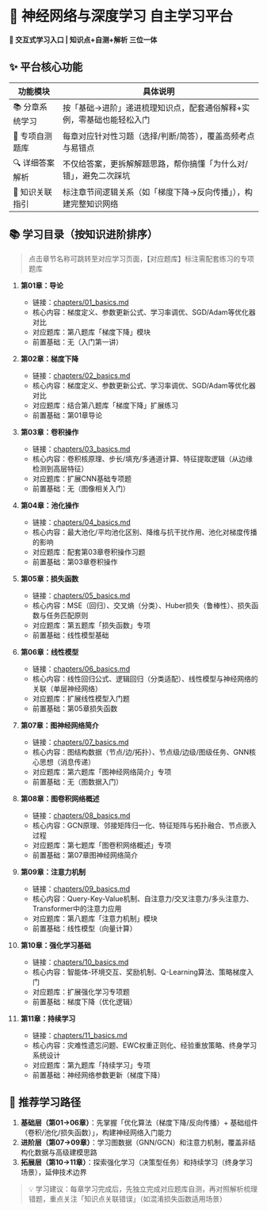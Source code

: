 # 🧠 神经网络与深度学习 自主学习平台  
**🌟 交互式学习入口 | 知识点+自测+解析 三位一体**  


## ✨ 平台核心功能  
| 功能模块       | 具体说明                                                                 |
|----------------|--------------------------------------------------------------------------|
| 📚 分章系统学习 | 按「基础→进阶」递进梳理知识点，配套通俗解释+实例，零基础也能轻松入门       |
| 📝 专项自测题库 | 每章对应针对性习题（选择/判断/简答），覆盖高频考点与易错点                 |
| 🔍 详细答案解析 | 不仅给答案，更拆解解题思路，帮你搞懂「为什么对/错」，避免二次踩坑         |
| 📌 知识关联指引 | 标注章节间逻辑关系（如「梯度下降→反向传播」），构建完整知识网络           |


## 📚 学习目录（按知识进阶排序）  
> 点击章节名称可跳转至对应学习页面，【对应题库】标注需配套练习的专项题库  

1. **第01章：导论**  
   - 链接：[chapters/01_basics.md](chapters/01_basics.md)  
   - 核心内容：梯度定义、参数更新公式、学习率调优、SGD/Adam等优化器对比  
   - 对应题库：第八题库「梯度下降」模块  
   - 前置基础：无（入门第一讲）  

2. **第02章：梯度下降**  
   - 链接：[chapters/02_basics.md](chapters/02_basics.md)  
   - 核心内容：梯度定义、参数更新公式、学习率调优、SGD/Adam等优化器对比  
   - 对应题库：结合第八题库「梯度下降」扩展练习  
   - 前置基础：第01章导论 

3. **第03章：卷积操作**  
   - 链接：[chapters/03_basics.md](chapters/03_basics.md)  
   - 核心内容：卷积核原理、步长/填充/多通道计算、特征提取逻辑（从边缘检测到高层特征）  
   - 对应题库：扩展CNN基础专项题  
   - 前置基础：无（图像相关入门）  

4. **第04章：池化操作**  
   - 链接：[chapters/04_basics.md](chapters/04_basics.md)  
   - 核心内容：最大池化/平均池化区别、降维与抗干扰作用、池化对梯度传播的影响  
   - 对应题库：配套第03章卷积操作习题  
   - 前置基础：第03章卷积操作  

5. **第05章：损失函数**  
   - 链接：[chapters/05_basics.md](chapters/05_basics.md)  
   - 核心内容：MSE（回归）、交叉熵（分类）、Huber损失（鲁棒性）、损失函数与任务匹配原则  
   - 对应题库：第五题库「损失函数」专项  
   - 前置基础：线性模型基础  

6. **第06章：线性模型**  
   - 链接：[chapters/06_basics.md](chapters/06_basics.md)  
   - 核心内容：线性回归公式、逻辑回归（分类适配）、线性模型与神经网络的关联（单层神经网络）  
   - 对应题库：扩展线性模型入门题  
   - 前置基础：第05章损失函数  

7. **第07章：图神经网络简介**  
   - 链接：[chapters/07_basics.md](chapters/07_basics.md)  
   - 核心内容：图结构数据（节点/边/拓扑）、节点级/边级/图级任务、GNN核心思想（消息传递）  
   - 对应题库：第六题库「图神经网络简介」专项  
   - 前置基础：无（图数据入门）  

8. **第08章：图卷积网络概述**  
   - 链接：[chapters/08_basics.md](chapters/08_basics.md)  
   - 核心内容：GCN原理、邻接矩阵归一化、特征矩阵与拓扑融合、节点嵌入过程  
   - 对应题库：第七题库「图卷积网络概述」专项  
   - 前置基础：第07章图神经网络简介  

9. **第09章：注意力机制**  
   - 链接：[chapters/09_basics.md](chapters/09_basics.md)  
   - 核心内容：Query-Key-Value机制、自注意力/交叉注意力/多头注意力、Transformer中的注意力应用  
   - 对应题库：第八题库「注意力机制」模块  
   - 前置基础：线性模型（向量计算）  

10. **第10章：强化学习基础**  
    - 链接：[chapters/10_basics.md](chapters/10_basics.md)  
    - 核心内容：智能体-环境交互、奖励机制、Q-Learning算法、策略梯度入门  
    - 对应题库：扩展强化学习专项题  
    - 前置基础：梯度下降（优化逻辑）  

11. **第11章：持续学习**  
    - 链接：[chapters/11_basics.md](chapters/11_basics.md)  
    - 核心内容：灾难性遗忘问题、EWC权重正则化、经验重放策略、终身学习系统设计  
    - 对应题库：第九题库「持续学习」专项  
    - 前置基础：神经网络参数更新（梯度下降）  


## 📌 推荐学习路径  
1. **基础层（第01→06章）**：先掌握「优化算法（梯度下降/反向传播）+ 基础组件（卷积/池化/损失函数）」，构建神经网络入门能力  
2. **进阶层（第07→09章）**：学习图数据（GNN/GCN）和注意力机制，覆盖非结构化数据与高级建模思路  
3. **拓展层（第10→11章）**：探索强化学习（决策型任务）和持续学习（终身学习场景），延伸技术边界  

> 💡 学习建议：每章学习完成后，先独立完成对应题库自测，再对照解析梳理错题，重点关注「知识点关联错误」（如混淆损失函数适用场景）
